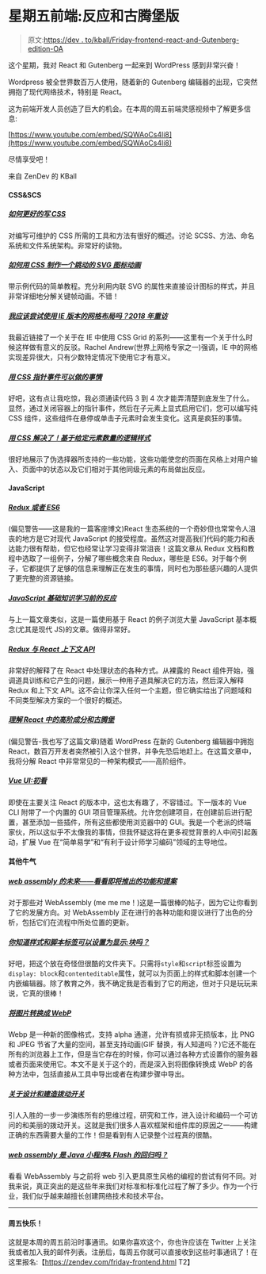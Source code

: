 # 星期五前端:反应和古腾堡版

> 原文:[https://dev . to/kball/Friday-frontend-react-and-Gutenberg-edition-OA](https://dev.to/kball/friday-frontend-react-and-gutenberg-edition-oa)

这个星期，我对 React 和 Gutenberg 一起来到 WordPress 感到非常兴奋！

Wordpress 被全世界数百万人使用，随着新的 Gutenberg 编辑器的出现，它突然拥抱了现代网络技术，特别是 React。

这为前端开发人员创造了巨大的机会。在本周的周五前端灵感视频中了解更多信息:

[https://www.youtube.com/embed/SQWAoCs4li8](https://www.youtube.com/embed/SQWAoCs4li8)

尽情享受吧！

来自 ZenDev 的 KBall

#### CSS&SCS

##### [如何更好的写 CSS](https://medium.freecodecamp.org/how-to-get-better-at-writing-css-a1732c32a72f)

对编写可维护的 CSS 所需的工具和方法有很好的概述。讨论 SCSS、方法、命名系统和文件系统架构。非常好的读物。

##### [如何用 CSS 制作一个跳动的 SVG 图标动画](https://techstacker.com/how-to-animate-a-bouncing-svg-icon-with-css/yXrdnAk8PB8gkvRbe)

带示例代码的简单教程。充分利用内联 SVG 的属性来直接设计图标的样式，并且非常详细地分解关键帧动画。不错！

##### [我应该尝试使用 IE 版本的网格布局吗？2018 年重访](https://rachelandrew.co.uk/archives/2018/07/17/should-i-try-to-use-the-ie-version-of-grid-layout-revisited-for-2018/)

我最近链接了一个关于在 IE 中使用 CSS Grid 的系列——这里有一个关于什么时候这样做有意义的反驳。Rachel Andrew(世界上网格专家之一)强调，IE 中的网格实现差异很大，只有少数特定情况下使用它才有意义。

##### [用 CSS 指针事件可以做的事情](https://codepen.io/MartijnCuppens/full/MBjqbM/)

好吧，这有点让我吃惊，我必须通读代码 3 到 4 次才能弄清楚到底发生了什么。显然，通过关闭容器上的指针事件，然后在子元素上显式启用它们，您可以编写纯 CSS 组件，这些组件在悬停或单击子元素时会发生变化。这真是疯狂的事情。

##### [用 CSS 解决了！基于给定元素数量的逻辑样式](https://css-tricks.com/solved-with-css-logical-styling-based-on-the-number-of-given-elements/)

很好地展示了伪选择器所支持的一些功能，这些功能使您的页面在风格上对用户输入、页面中的状态以及它们相对于其他同级元素的布局做出反应。

#### JavaScript

##### [Redux 或者 ES6](https://www.fullstackreact.com/articles/redux-or-es6/)

(偏见警告——这是我的一篇客座博文)React 生态系统的一个奇妙但也常常令人沮丧的地方是它对现代 JavaScript 的接受程度。虽然这对提高我们代码的能力和表达能力很有帮助，但它也经常让学习变得非常沮丧！这篇文章从 Redux 文档和教程中选取了一组例子，分解了哪些概念来自 Redux，哪些是 ES6。对于每个例子，它都提供了足够的信息来理解正在发生的事情，同时也为那些感兴趣的人提供了更完整的资源链接。

##### [JavaScript 基础知识学习前的反应](https://www.robinwieruch.de/javascript-fundamentals-react-requirements/)

与上一篇文章类似，这是一篇使用基于 React 的例子浏览大量 JavaScript 基本概念(尤其是现代 JS)的文章。做得非常好。

##### [Redux 与 React 上下文 API](https://dev.to/dceddia/redux-vs-the-react-context-api-1nof)

非常好的解释了在 React 中处理状态的各种方式。从裸露的 React 组件开始，强调道具训练和它产生的问题，展示一种用子道具解决它的方法，然后深入解释 Redux 和上下文 API。这不会让你深入任何一个主题，但它确实给出了问题域和不同类型解决方案的一个很好的概述。

##### [理解 React 中的高阶成分和古腾堡](https://dev.to/kball/understanding-higher-order-components-in-react-and-gutenberg-1mii)

(偏见警告-我也写了这篇文章)随着 WordPress 在新的 Gutenberg 编辑器中拥抱 React，数百万开发者突然被引入这个世界，并争先恐后地赶上。在这篇文章中，我将分解 React 中非常常见的一种架构模式——高阶组件。

##### [Vue UI:初看](https://morningstar.engineering/vue-ui-a-first-look-916600d9a918)

即使在主要关注 React 的版本中，这也太有趣了，不容错过。下一版本的 Vue CLI 附带了一个内置的 GUI 项目管理系统。允许您创建项目，在创建前后进行配置，甚至添加一些插件，所有这些都使用浏览器中的 GUI。我是一个老派的终端家伙，所以这似乎不太像我的事情，但我怀疑这将在更多视觉背景的人中间引起轰动，扩展 Vue 在“简单易学”和“有利于设计师学习编码”领域的主导地位。

#### 其他牛气

##### [web assembly 的未来——看看即将推出的功能和提案](https://blog.scottlogic.com/2018/07/20/wasm-future.html)

对于那些对 WebAssembly (me me me！)这是一篇很棒的帖子，因为它让你看到了它的发展方向。对 WebAssembly 正在进行的各种功能和提议进行了出色的分析，包括它们在流程中所处位置的更新。

##### [你知道样式和脚本标签可以设置为显示:块吗？](https://css-tricks.com/did-you-know-that-style-and-script-tags-can-be-set-to-display-block/)

好吧，把这个放在奇怪但很酷的文件夹下。只需将`style`和`script`标签设置为`display: block`和`contenteditable`属性，就可以为页面上的样式和脚本创建一个内嵌编辑器。除了教育之外，我不确定我是否看到了它的用途，但对于只是玩玩来说，它真的很棒！

##### [将图片转换成 WebP](https://www.smashingmagazine.com/2018/07/converting-images-to-webp/)

Webp 是一种新的图像格式，支持 alpha 通道，允许有损或非无损版本，比 PNG 和 JPEG 节省了大量的空间，甚至支持动画(GIF 替换，有人知道吗？)它还不能在所有的浏览器上工作，但是当它存在的时候，你可以通过各种方式设置你的服务器或者页面来使用它。本文不是关于这个的，而是深入到将图像转换成 WebP 的各种方法中，包括直接从工具中导出或者在构建步骤中导出。

##### [关于设计和建造拨动开关](https://www.sarasoueidan.com/blog/toggle-switch-design/)

引人入胜的一步一步演练所有的思维过程，研究和工作，进入设计和编码一个可访问的和美丽的拨动开关。这就是我们很多人喜欢框架和组件库的原因之一——构建正确的东西需要大量的工作！但是看到有人记录整个过程真的很酷。

##### [web assembly 是 Java 小程序& Flash 的回归吗？](https://words.steveklabnik.com/is-webassembly-the-return-of-java-applets-flash)

看看 WebAssembly 与之前将 web 引入更具原生风格的编程的尝试有何不同。对我来说，真正突出的是这些年来我们对标准和标准化过程了解了多少。作为一个行业，我们似乎越来越擅长创建网络技术和技术平台。

* * *

#### 周五快乐！

这就是本周的周五前沿时事通讯。如果你喜欢这个，你也许应该在 Twitter 上关注我或者加入我的邮件列表。注册后，每周五你就可以直接收到这些时事通讯了！在这里报名:【https://zendev.com/friday-frontend.html T2】